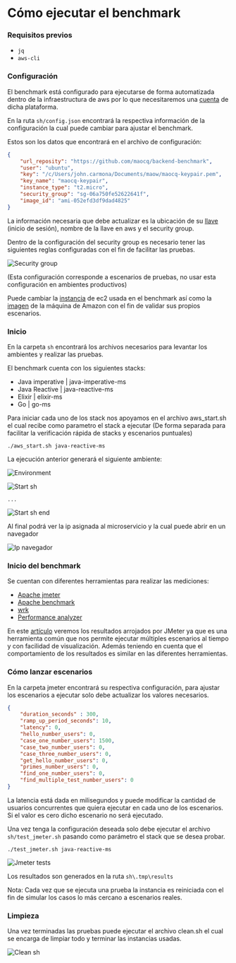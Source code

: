 # Cómo ejecutar el benchmark

### Requisitos previos
- `jq`
- `aws-cli`

### Configuración

El benchmark está configurado para ejecutarse de forma automatizada dentro de la infraestructura de aws por lo que necesitaremos una [cuenta](https://aws.amazon.com/es/what-is-aws/) de dicha plataforma.

En la ruta `sh/config.json` encontrará la respectiva información de la configuración la cual puede cambiar para ajustar el benchmark. 

Estos son los datos que encontrará en el archivo de configuración:

```json
{
    "url_reposity": "https://github.com/maocq/backend-benchmark",
    "user": "ubuntu",
    "key": "/c/Users/john.carmona/Documents/maow/maocq-keypair.pem",
    "key_name": "maocq-keypair",
    "instance_type": "t2.micro",
    "security_group": "sg-06a750fe52622641f",
    "image_id": "ami-052efd3df9dad4825"    
}
```

La información necesaria que debe actualizar es la ubicación de su [llave](https://aws.amazon.com/es/what-is-aws/) (inicio de sesión), nombre de la llave en aws y el security group. 

Dentro de la configuración del security group es necesario tener las siguientes reglas configuradas con el fin de facilitar las pruebas.

![Security group](security-group.png)

(Esta configuración corresponde a escenarios de pruebas, no usar esta configuración en ambientes productivos)

Puede cambiar la [instancia](https://aws.amazon.com/es/ec2/instance-types/) de ec2 usada en el benchmark así como la [imagen](https://docs.aws.amazon.com/AWSEC2/latest/UserGuide/finding-an-ami.html) de la máquina de Amazon con el fin de validar sus propios escenarios.

### Inicio

En la carpeta `sh` encontrará los archivos necesarios para levantar los ambientes y realizar las pruebas.

El benchmark cuenta con los siguientes stacks:

- Java imperative | java-imperative-ms
- Java Reactive | java-reactive-ms
- Elixir | elixir-ms
- Go | go-ms

Para iniciar cada uno de los stack nos apoyamos en el archivo aws_start.sh el cual recibe como parametro el stack a ejecutar (De forma separada para facilitar la verificación rápida de stacks y escenarios puntuales)

`./aws_start.sh java-reactive-ms`

La ejecución anterior generará el siguiente ambiente:

![Environment](environment.png)

![Start sh](start-sh.png)

`...`

![Start sh end](start-sh-end.png)

Al final podrá ver la ip asignada al microservicio y la cual puede abrir en un navegador

![Ip navegador](ip-navegador.png)

### Inicio del benchmark

Se cuentan con diferentes herramientas para realizar las mediciones:

- [Apache jmeter](https://jmeter.apache.org/)
- [Apache benchmark](https://httpd.apache.org/docs/2.4/programs/ab.html)
- [wrk](https://github.com/wg/wrk)
- [Performance analyzer](https://github.com/bancolombia/distributed-performance-analyzer)

En este [artículo](https://medium.com/) veremos los resultados arrojados por JMeter ya que es una herramienta común que nos permite ejecutar múltiples escenarios al tiempo y con facilidad de visualización. Además teniendo en cuenta que el comportamiento de los resultados es similar en las diferentes herramientas.

### Cómo lanzar escenarios

En la carpeta jmeter encontrará su respectiva configuración, para ajustar los escenarios a ejecutar solo debe actualizar los valores necesarios.

```json
{
    "duration_seconds" : 300,
    "ramp_up_period_seconds": 10,
    "latency": 0,
    "hello_number_users": 0,
    "case_one_number_users": 1500,
    "case_two_number_users": 0,
    "case_three_number_users": 0,
    "get_hello_number_users": 0,
    "primes_number_users": 0,
    "find_one_number_users": 0,
    "find_multiple_test_number_users": 0
}
```

La latencia está dada en milisegundos y puede modificar la cantidad de usuarios concurrentes que quiera ejecutar en cada uno de los escenarios. Si el valor es cero dicho escenario no será ejecutado.

Una vez tenga la configuración deseada solo debe ejecutar el archivo `sh/test_jmeter.sh` pasando como parámetro el stack que se desea probar.

`./test_jmeter.sh java-reactive-ms`

![Jmeter tests](jmeter-tests.png)

Los resultados son generados en la ruta `sh\.tmp\results`

Nota: Cada vez que se ejecuta una prueba la instancia es reiniciada con el fin de simular los casos lo más cercano a escenarios reales.

### Limpieza

Una vez terminadas las pruebas puede ejecutar el archivo clean.sh el cual se encarga de limpiar todo y terminar las instancias usadas.

![Clean sh](clean-sh.png)
